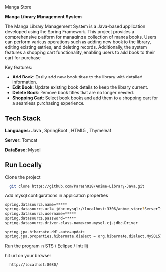 
Manga Store

**Manga Library Management System**

The Manga Library Management System is a Java-based application developed using the Spring Framework. This project provides a comprehensive platform for managing a collection of manga books. Users can perform various operations such as adding new book to the library, editing existing entries, and deleting records. Additionally, the system features a shopping cart functionality, enabling users to add book to their cart for purchase.

Key features:
- **Add Book**: Easily add new book titles to the library with detailed information.
- **Edit Book**: Update existing book details to keep the library current.
- **Delete Book**: Remove book titles that are no longer needed.
- **Shopping Cart**: Select book books and add them to a shopping cart for a seamless purchasing experience.



## Tech Stack

**Languages:** Java , SpringBoot , HTML5 , Thymeleaf

**Server:** Tomcat

**DataBase:** Mysql


## Run Locally

Clone the project

```bash
  git clone https://github.com/Paresh018/Anime-Library-Java.git
```

Add mysql configurations in application properties

```bash
spring.datasource.name=*****
spring.datasource.url= jdbc:mysql://localhost:3306/anime_store?ServerTimezone=UTC
spring.datasource.username=*****
spring.datasource.password=*****
spring.datasource.driver-class-name=com.mysql.cj.jdbc.Driver

spring.jpa.hibernate.ddl-auto=update
spring.jpa.properties.hibernate.dialect = org.hibernate.dialect.MySQL57Dialect
```

Run the program in STS / Eclipse / Intellij

 hit url on your browser

```bash
  http://localhost:8080/ 
```



